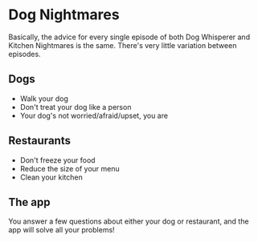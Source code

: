 # Dog Nightmares

Basically, the advice for every single episode of both Dog Whisperer and Kitchen Nightmares is the same. There's very little variation between episodes.

## Dogs

- Walk your dog
- Don't treat your dog like a person
- Your dog's not worried/afraid/upset, you are

## Restaurants

- Don't freeze your food
- Reduce the size of your menu
- Clean your kitchen

## The app

You answer a few questions about either your dog or restaurant, and the app will solve all your problems!
